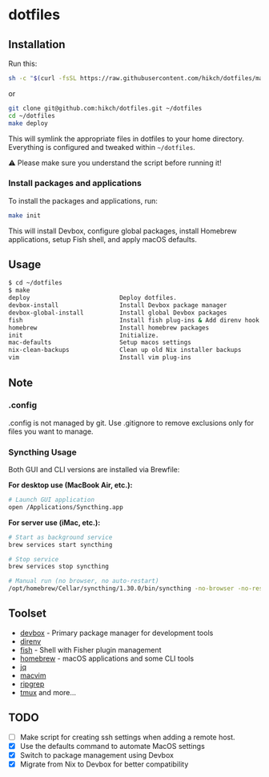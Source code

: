 # dotfiles

## Installation

Run this:

``` sh
sh -c "$(curl -fsSL https://raw.githubusercontent.com/hikch/dotfiles/main/bootstrap.sh)"
```

or

``` sh
git clone git@github.com:hikch/dotfiles.git ~/dotfiles
cd ~/dotfiles
make deploy

```

This will symlink the appropriate files in dotfiles to your home directory.
Everything is configured and tweaked within `~/dotfiles`.

⚠️  Please make sure you understand the script before running it!

### Install packages and applications

To install the packages and applications, run:

``` sh
make init
```

This will install Devbox, configure global packages, install Homebrew applications, setup Fish shell, and apply macOS defaults.

## Usage

``` sh
$ cd ~/dotfiles
$ make
deploy                         Deploy dotfiles.
devbox-install                 Install Devbox package manager
devbox-global-install          Install global Devbox packages
fish                           Install fish plug-ins & Add direnv hook
homebrew                       Install homebrew packages
init                           Initialize.
mac-defaults                   Setup macos settings
nix-clean-backups              Clean up old Nix installer backups
vim                            Install vim plug-ins
```

## Note

### .config

.config is not managed by git.
Use .gitignore to remove exclusions only for files you want to manage.

### Syncthing Usage

Both GUI and CLI versions are installed via Brewfile:

**For desktop use (MacBook Air, etc.):**
``` sh
# Launch GUI application
open /Applications/Syncthing.app
```

**For server use (iMac, etc.):**
``` sh
# Start as background service
brew services start syncthing

# Stop service
brew services stop syncthing

# Manual run (no browser, no auto-restart)
/opt/homebrew/Cellar/syncthing/1.30.0/bin/syncthing -no-browser -no-restart
```

## Toolset

- [devbox](https://www.jetify.com/devbox) - Primary package manager for development tools
- [direnv](https://github.com/direnv/direnv)
- [fish](https://fishshell.com) - Shell with Fisher plugin management
- [homebrew](https://brew.sh) - macOS applications and some CLI tools
- [jq](https://stedolan.github.io/jq/)
- [macvim](https://macvim-dev.github.io/macvim/)
- [ripgrep](https://github.com/BurntSushi/ripgrep)
- [tmux](https://github.com/tmux/tmux)
and more...

## TODO

- [ ] Make script for creating ssh settings when adding a remote host.
- [x] Use the defaults command to automate MacOS settings
- [x] Switch to package management using Devbox
- [x] Migrate from Nix to Devbox for better compatibility

